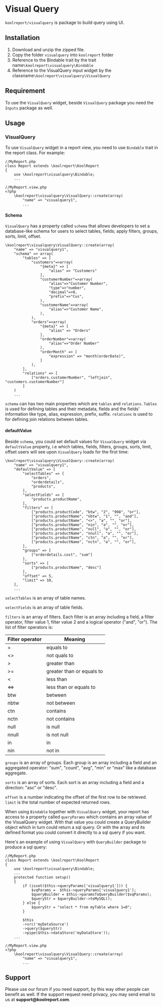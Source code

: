# Visual Query

`koolreport/visualquery` is package to build query using UI.

## Installation

1. Download and unzip the zipped file.
2. Copy the folder `visualquery` into `koolreport` folder
3. Reference to the Bindable trait by the trait name`\koolreport\visualquery\Bindable`
4. Reference to the VisualQuery input widget by the classname`\koolreport\visualquery\VisualQuery`

## Requirement

To use the `VisualQuery` widget, beside `VisualQuery` package you need the `Inputs` package as well.

## Usage

### VisualQuery

To use `VisualQuery` widget in a report view, you need to use `Bindable` trait in the report class. For example:

```
//MyReport.php
class Report extends \koolreport\KoolReport
{
    use \koolreport\visualquery\Bindable;
    ...
```

```
//MyReport.view.php
<?php
    \koolreport\visualquery\VisualQuery::create(array(
        "name" => "visualquery1",
        ...
```

#### Schema

`VisualQuery` has a property called `schema` that allows developers to set a database-like schema for users to select tables, fields; apply filters, groups, sorts, limit, offset.

```
\koolreport\visualquery\VisualQuery::create(array(
    "name" => "visualquery1",
    "schema" => array(
        "tables" => [
            "customers"=>array(
                "{meta}" => [
                    "alias" => "Customers"
                ],
                "customerNumber"=>array(
                    "alias"=>"Customer Number",
                    "type"=>"number",
                    "decimal"=>0,
                    "prefix"=>"Cus",
                ),
                "customerName"=>array(
                    "alias"=>"Customer Name",
                ),
            ),
            "orders"=>array(
                "{meta}" => [
                    "alias" => "Orders"
                ],
                "orderNumber"=>array(
                    "alias"=>"Order Number"
                ),
                "orderMonth" => [
                    "expression" => "month(orderDate)",
                ]
            ),
        ],
        "relations" => [
            ["orders.customerNumber", "leftjoin", "customers.customerNumber"]
        ]
    )
    ...
```    
`schema` can has two main properties which are `tables` and `relations`. `Tables` is used for defining tables and their metadata, fields and the fields' information like type, alias, expression, prefix, suffix. `relations` is used to for defining join relations between tables.

#### defaultValue

Beside `schema`, you could set default values for `VisualQuery` widget via `defaultValue` property, i.e which tables, fields, filters, groups, sorts, limit, offset users will see upon `VisualQuery` loads for the first time:

```
\koolreport\visualquery\VisualQuery::create(array(
    "name" => "visualquery1",
    "defaultValue" => [
        "selectTables" => [
            "orders",
            "orderdetails",
            "products",
        ],
        "selectFields" => [
            "products.productName",
        ],
        "filters" => [
            ["products.productCode", "btw", "2", "998", "or"],
            ["products.productName", "nbtw", "1", "", "and"],
            ["products.productName", "<>", "a", "", "or"],
            ["products.productName", "nin", "a", "", "or"],
            ["products.productName", "null", "a", "", "or"],
            ["products.productName", "nnull", "a", "", "or"],
            ["products.productName", "ctn", "a", "", "or"],
            ["products.productName", "nctn", "a", "", "or"],
        ],
        "groups" => [
            ["orderdetails.cost", "sum"]
        ],
        "sorts" => [
            ["products.productName", "desc"]
        ],
        "offset" => 5,
        "limit" => 10,
    ],
    ...
```
`selectTables` is an array of table names. 

`selectFields` is an array of table fields. 

`filters` is an array of filters. Each filter is an array including a field, a filter operator, filter value 1, filter value 2 and a logical operator ("and", "or"). The list of filter operators is:

|Filter operator   |Meaning   |
|---|---|
| =  | equals to  |
|  <> |  not quals to |
|  > | greater than  |
|  >= | greater than or equals to  |
|  < | less than   |
| <=>  | less than or equals to  |
| btw  |  between |
| nbtw  |  not between |
|  ctn | contains  |
| nctn  | not contains  |
|  null | is null  |
| nnull  |  is not null |
| in  | in  |
|  nin |  not in |

`groups` is an array of groups. Each group is an array including a field and an aggregated operator: "sum", "count", "avg", "min" or "max" like a database aggregate.

`sorts` is an array of sorts. Each sort is an array including a field and a direction: "asc" or "desc".

`offset` is a number indicating the offset of the first row to be retrieved. `limit` is the total number of expected returned rows.

When using `Bindable` together with `VisualQuery` widget, your report has access to a property called `queryParams` which contains an array value of the VisualQuery widget. With that value you could create a QueryBuilder object which in turn could return a sql query. Or with the array and its defined format you could convert it directly to a sql query if you want.

Here's an example of using `VisualQuery` with `QueryBuilder` package to produce a sql query:

```
//MyReport.php
class Report extends \koolreport\KoolReport
{
    use \koolreport\visualquery\Bindable;
    ...
    protected function setup()
    {
        if (isset($this->queryParams['visualquery1'])) {
            $vqParams =  $this->queryParams['visualquery1'];
            $queryBuilder = $this->paramsToQueryBuilder($vqParams);
            $queryStr = $queryBuilder->toMySQL();
        } else {
            $queryStr = "select * from myTable where 1=0";
        }
        
        $this
        ->src('myDataSource')
        ->query($queryStr)
        ->pipe($this->dataStore('myDataStore'));
    ...

//MyReport.view.php
<?php
    \koolreport\visualquery\VisualQuery::create(array(
        "name" => "visualquery1",
        ...
```

## Support

Please use our forum if you need support, by this way other people can benefit as well. If the support request need privacy, you may send email to us at __support@koolreport.com__.